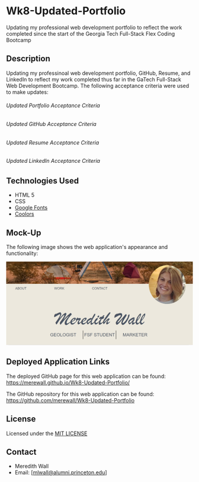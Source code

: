 # Wk8-Updated-Portfolio
Updating my professional web development portfolio to reflect the work completed since the start of the Georgia Tech Full-Stack Flex Coding Bootcamp

## Description
Updating my professinoal web development portfolio, GitHub, Resume, and LinkedIn to reflect my work completed thus far in the GaTech Full-Stack Web Development Bootcamp. The following acceptance criteria were used to make updates:
###### Updated Portfolio Acceptance Criteria

###### Updated GitHub Acceptance Criteria

###### Updated Resume Acceptance Criteria

###### Updated LinkedIn Acceptance Criteria

## Technologies Used
* HTML 5
* CSS
* [Google Fonts](https://fonts.google.com/)
* [Coolors](https://coolors.co/*/)

## Mock-Up
The following image shows the web application's appearance and functionality:

![Screenshot of Professional Portfolio](https://github.com/merewall/Wk8-Updated-Portfolio/blob/main/Assets/Images/portfolio-screenshot.png) 

## Deployed Application Links

The deployed GitHub page for this web application can be found: 
https://merewall.github.io/Wk8-Updated-Portfolio/

The GitHub repository for this web application can be found:
https://github.com/merewall/Wk8-Updated-Portfolio
## License

Licensed under the [MIT LICENSE](https://github.com/merewall/Wk8-Updated-Portfolio/blob/main/LICENSE)
## Contact

* Meredith Wall
* Email: [mlwall@alumni.princeton.edu]
